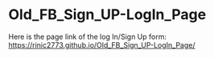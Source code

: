 # Old_FB_Sign_UP-LogIn_Page
Here is the page link of the log In/Sign Up form: https://rinic2773.github.io/Old_FB_Sign_UP-LogIn_Page/
